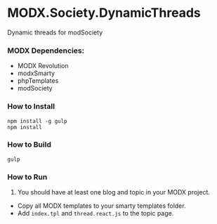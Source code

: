 MODX.Society.DynamicThreads
===========================

Dynamic threads for modSociety

### MODX Dependencies:
  * MODX Revolution
  * modxSmarty
  * phpTemplates
  * modSociety

### How to Install
```
npm install -g gulp
npm install
```

### How to Build
```
gulp
```

### How to Run
1. You should have at least one blog and topic in your MODX project.
* Copy all MODX templates to your smarty templates folder.
* Add `index.tpl` and `thread.react.js` to the topic page.
